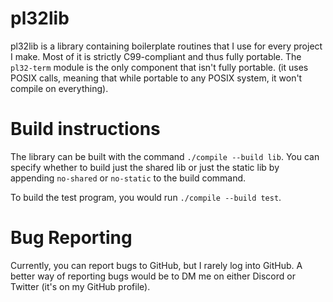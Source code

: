 # pl32lib

pl32lib is a library containing boilerplate routines that I use for every
project I make. Most of it is strictly C99-compliant and thus fully portable.
The `pl32-term` module is the only component that isn't fully portable. (it 
uses POSIX calls, meaning that while portable to any POSIX system, it won't
compile on everything).

# Build instructions

The library can be built with the command `./compile --build lib`. You can
specify whether to build just the shared lib or just the static lib by appending
`no-shared` or `no-static` to the build command.

To build the test program, you would run `./compile --build test`.

# Bug Reporting

Currently, you can report bugs to GitHub, but I rarely log into GitHub. A better
way of reporting bugs would be to DM me on either Discord or Twitter (it's on my
GitHub profile).
